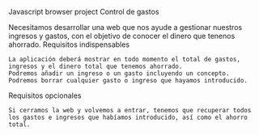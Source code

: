  Javascript browser project 
Control de gastos

Necesitamos desarrollar una web que nos ayude a gestionar nuestros ingresos y gastos, con el objetivo de conocer el dinero que tenenos ahorrado.
Requisitos indispensables

    La aplicación deberá mostrar en todo momento el total de gastos, ingresos y el dinero total que tenemos ahorrado.
    Podremos añadir un ingreso o un gasto incluyendo un concepto.
    Podremos borrar cualquier gasto o ingreso que hayamos introducido.

Requisitos opcionales

    Si cerramos la web y volvemos a entrar, tenemos que recuperar todos los gastos e ingresos que habíamos introducido, así como el ahorro total.
